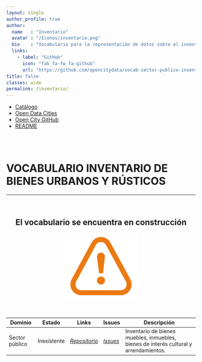 ```yaml
---
layout: single
author_profile: true 
author:
  name   : "Inventario"
  avatar : "/Iconos/inventario.png"
  bio    : "Vocabulario para la representación de datos sobre el inventario."
  links:
    - label: "GitHub"
      icon: "fab fa-fw fa-github"
      url: "https://github.com/opencitydata/vocab-sector-publico-inventario"
title: false
classes: wide
permalink: /inventario/
---
```

<head>
<link href="/FEMPTFG/stylesheet.css" rel="stylesheet"/>
  
  <nav class="style-4">
<ul class="menu-4">
	<li class="current"><a href="https://fempcatalogo.github.io/FEMPTFG/" data-hover="Catálogo">Catálogo</a></li>
	<li class="left"><a href="http://vocab.linkeddata.es/datosabiertos/" data-hover="Open Data Cities">Open Data Cities</a></li>
	<li class="left"><a href="https://github.com/opencitydata/" data-hover="Open City GitHub">Open City GitHub</a></li>
	<li class="left"><a href="https://github.com/opencitydata/vocab-sector-publico-inventario/blob/main/README.md" data-hover="README">README</a></li>
</ul>
	</nav>
	<br><br>
  
</head>
<div id="bodyid">
<link href="/FEMPTFG/stylesheet.css" rel="stylesheet"/>

<h1> VOCABULARIO INVENTARIO DE BIENES URBANOS Y RÚSTICOS </h1>
</div>
  
---

&nbsp;
 
<h2 float="right" align="center"> El vocabulario se encuentra en construcción </h2>

<p float="right" align="center">   
<img src="img/constrA.png" alt="Construction" width="200"/>
</p>

&nbsp; &nbsp;
  
  
|Dominio |  Estado  |   Links   |   Issues   |   Descripción   | 
| -------- | -------- | --------- | ---------- | --------------- |
| Sector público  | Inexistente  |  *[Repositorio](https://github.com/opencitydata/vocab-sector-publico-inventario)*  |  *[Issues](https://github.com/opencitydata/vocab-sector-publico-inventario/issues)* |  Inventario de bienes muebles, inmuebles, bienes de interés cultural y arrendamientos.   |   
 
  

 
&nbsp;


  

